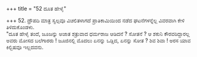 +++
title = "52 ದೂತ ಹೇಳೈ"

+++
52. ದ್ರೌಪದಿ ಮಾತ್ರ ಸ್ವಲ್ಪವೂ ವಿಚಲಿತಳಾಗದೆ ಪ್ರಾತಿಕಾಮಿಯಿಂದ ನಡೆದ ಘಟನೆಗಳನ್ನೆಲ್ಲ ವಿವರವಾಗಿ ಕೇಳಿ ತಿಳಿದುಕೊಂಡಳು.   
"ದೂತ ಹೇಳೈ ತಂದೆ, ಜೂಜನ್ನು ಅಜಾತ ಶತ್ರುವಾದ ಧರ್ಮರಾಜ ಆಡಿದನೆ ? ಸೋತನೆ ? ಆ ಶಕುನಿ ಕೌರವರಿದ್ದಾರಲ್ಲ ಅವರು ಮೋಸದ ಬಲೆಗಾರರು ! ಜೂಜಿನಲ್ಲಿ ಮೊದಲು ಏನನ್ನು ಒಡ್ಡಿದ, ಏನನ್ನು ಸೋತ ? ಶಿವ ಶಿವಾ ! ಅರಸ ಯಾವ ಕಿಲ್ಬಿಷವೂ ಇಲ್ಲದವನು.